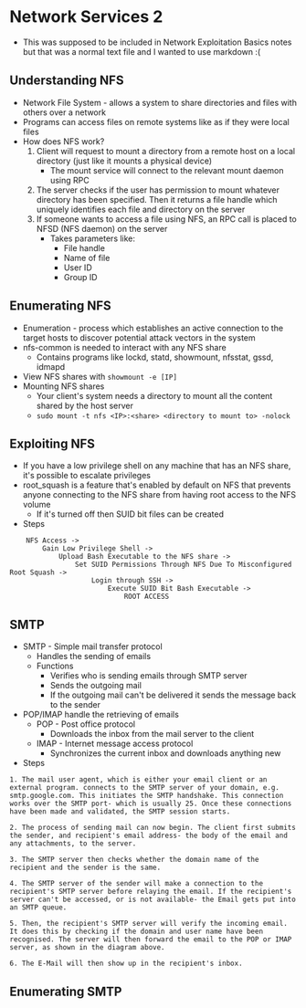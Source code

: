 # Network Services 2
- This was supposed to be included in Network Exploitation Basics notes but that was a normal text file and I wanted to use markdown :(

## Understanding NFS
- Network File System - allows a system to share directories and files with others over a network
- Programs can access files on remote systems like as if they were local files
- How does NFS work?
    1. Client will request to mount a directory from a remote host on a local directory (just like it mounts a physical device)
        - The mount service will connect to the relevant mount daemon using RPC
    2. The server checks if the user has permission to mount whatever directory has been specified. Then it returns a file handle which uniquely identifies each file and directory on the server
    3. If someone wants to access a file using NFS, an RPC call is placed to NFSD (NFS daemon) on the server
        - Takes parameters like:
            - File handle
            - Name of file
            - User ID
            - Group ID

## Enumerating NFS
- Enumeration - process which establishes an active connection to the target hosts to discover potential attack vectors in the system
- nfs-common is needed to interact with any NFS share
    - Contains programs like lockd, statd, showmount, nfsstat, gssd, idmapd
- View NFS shares with `showmount -e [IP]`
- Mounting NFS shares
    - Your client's system needs a directory to mount all the content shared by the host server
    - `sudo mount -t nfs <IP>:<share> <directory to mount to> -nolock`

## Exploiting NFS
- If you have a low privilege shell on any machine that has an NFS share, it's possible to escalate privileges
- root_squash is a feature that's enabled by default on NFS that prevents anyone connecting to the NFS share from having root access to the NFS volume
    - If it's turned off then SUID bit files can be created
- Steps
```
    NFS Access ->
        Gain Low Privilege Shell ->
            Upload Bash Executable to the NFS share ->
                Set SUID Permissions Through NFS Due To Misconfigured Root Squash ->
                    Login through SSH ->
                        Execute SUID Bit Bash Executable ->
                            ROOT ACCESS
```

## SMTP
- SMTP - Simple mail transfer protocol
	- Handles the sending of emails
	- Functions
		- Verifies who is sending emails through SMTP server
		- Sends the outgoing mail
		- If the outgoing mail can't be delivered it sends the message back to the sender
- POP/IMAP handle the retrieving of emails
	- POP - Post office protocol
		- Downloads the inbox from the mail server to the client
	- IMAP - Internet message access protocol
		- Synchronizes the current inbox and downloads anything new
- Steps
```
1. The mail user agent, which is either your email client or an external program. connects to the SMTP server of your domain, e.g. smtp.google.com. This initiates the SMTP handshake. This connection works over the SMTP port- which is usually 25. Once these connections have been made and validated, the SMTP session starts.

2. The process of sending mail can now begin. The client first submits the sender, and recipient's email address- the body of the email and any attachments, to the server.

3. The SMTP server then checks whether the domain name of the recipient and the sender is the same.

4. The SMTP server of the sender will make a connection to the recipient's SMTP server before relaying the email. If the recipient's server can't be accessed, or is not available- the Email gets put into an SMTP queue.

5. Then, the recipient's SMTP server will verify the incoming email. It does this by checking if the domain and user name have been recognised. The server will then forward the email to the POP or IMAP server, as shown in the diagram above.

6. The E-Mail will then show up in the recipient's inbox.
```

## Enumerating SMTP
